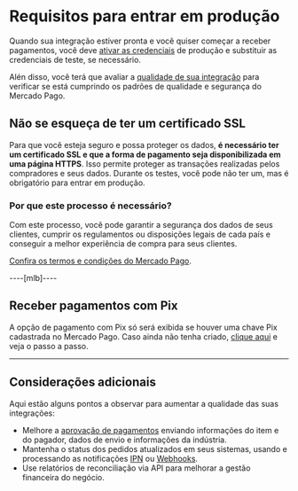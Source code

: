 # Requisitos para entrar em produção

Quando sua integração estiver pronta e você quiser começar a receber pagamentos, você deve [ativar as credenciais]([FAKER][CREDENTIALS][URL]) de produção e substituir as credenciais de teste, se necessário.

Alén disso, você terá que avaliar a [qualidade de sua integração](/developers/pt/docs/checkout-api/additional-content/integration-quality) para verificar se está cumprindo os padrões de qualidade e segurança do Mercado Pago.

## Não se esqueça de ter um certificado SSL

Para que você esteja seguro e possa proteger os dados, **é necessário ter um certificado SSL e que a forma de pagamento seja disponibilizada em uma página HTTPS**. Isso permite proteger as transações realizadas pelos compradores e seus dados.
Durante os testes, você pode não ter um, mas é obrigatório para entrar em produção.

### Por que este processo é necessário?

Com este processo, você pode garantir a segurança dos dados de seus clientes, cumprir os regulamentos ou disposições legais de cada país e conseguir a melhor experiência de compra para seus clientes.

[Confira os termos e condições do Mercado Pago](/developers/pt/guides/resources/legal/terms-and-conditions).

----[mlb]----
## Receber pagamentos com Pix

A opção de pagamento com Pix só será exibida se houver uma chave Pix cadastrada no Mercado Pago. Caso ainda não tenha criado, [clique aqui](https://www.youtube.com/watch?v=60tApKYVnkA) e veja o passo a passo.

------------

## Considerações adicionais

Aqui estão alguns pontos a observar para aumentar a qualidade das suas integrações:

+ Melhore a [aprovação de pagamentos](/developers/pt/guides/additional-content/how-tos/improve-approval) enviando informações do item e do pagador, dados de envio e informações da indústria.
+ Mantenha o status dos pedidos atualizados em seus sistemas, usando e processando as notificações [IPN](/developers/pt/guides/additional-content/notifications/ipn/introduction) ou [Webhooks](/developers/pt/guides/additional-content/notifications/webhooks/webhooks).
+ Use relatórios de reconciliação via API para melhorar a gestão financeira do negócio.